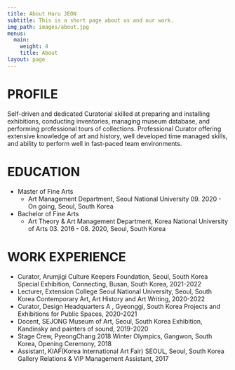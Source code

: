 ```yaml
---
title: About Haru JEON
subtitle: This is a short page about us and our work.
img_path: images/about.jpg
menus:
  main:
    weight: 4
    title: About
layout: page
---
```


# PROFILE
Self-driven and dedicated Curatorial skilled at preparing and installing exhibitions, conducting inventories, managing museum database, and performing professional tours of collections. Professional Curator offering extensive knowledge of art and history, well developed time managed skills, and ability to perform well in fast-paced team environments.

# EDUCATION
- Master of Fine Arts
  - Art Management Department, Seoul National University 09. 2020 - On going, Seoul, South Korea
- Bachelor of Fine Arts
  - Art Theory & Art Management Department, Korea National University of Arts 03. 2016 - 08. 2020, Seoul, South Korea

# WORK EXPERIENCE
- Curator, Arumjigi Culture Keepers Foundation, Seoul, South Korea Special Exhibition, Connecting, Busan, South Korea, 2021-2022
- Lecturer, Extension College Seoul National University, Seoul, South Korea Contemporary Art, Art History and Art Writing, 2020-2022
- Curator, Design Headquarters A , Gyeonggi, South Korea Projects and Exhibitions for Public Spaces, 2020-2021
- Docent, SEJONG Museum of Art, Seoul, South Korea Exhibition, Kandinsky and painters of sound, 2019-2020
- Stage Crew, PyeongChang 2018 Winter Olympics, Gangwon, South Korea, Opening Ceremony, 2018
- Assistant, KIAF(Korea International Art Fair) SEOUL, Seoul, South Korea Gallery Relations & VIP Management Assistant, 2017
